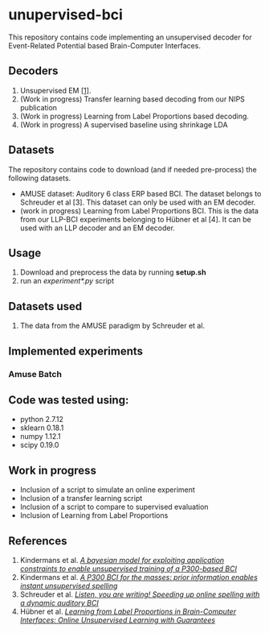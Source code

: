 # unupervised-bci
This repository contains code implementing an unsupervised decoder for Event-Related Potential based Brain-Computer Interfaces. 

## Decoders
 1. Unsupervised EM [[1]](http://journals.plos.org/plosone/article?id=10.1371/journal.pone.0033758).
 2. (Work in progress) Transfer learning based decoding from our NIPS publication 
 3. (Work in progress) Learning from Label Proportions based decoding.
 4. (Work in progress) A supervised baseline using shrinkage LDA
 
## Datasets
The repository contains code to download (and if needed pre-process) the following datasets.
 * AMUSE dataset: Auditory 6 class ERP based BCI. The dataset belongs to Schreuder et al [3]. This dataset can only be used with an EM decoder.
 * (work in progress) Learning from Label Proportions BCI. This is the data from our LLP-BCI experiments belonging to Hübner et al [4]. It can be used with an LLP decoder and an EM decoder.
 
## Usage
 1. Download and preprocess the data by running __setup.sh__
 2. run an _experiment*.py_ script

## Datasets used
 1. The data from the AMUSE paradigm by Schreuder et al.
 
## Implemented experiments
### Amuse Batch

## Code was tested using:
 * python 2.7.12
 * sklearn 0.18.1
 * numpy 1.12.1
 * scipy 0.19.0
 
## Work in progress
 * Inclusion of a script to simulate an online experiment
 * Inclusion of a transfer learning script
 * Inclusion of a script to compare to supervised evaluation
 * Inclusion of Learning from Label Proportions
 
## References
 1. Kindermans et al. [_A bayesian model for exploiting application constraints to enable unsupervised training of a P300-based BCI_](http://journals.plos.org/plosone/article?id=10.1371/journal.pone.0033758)
 2. Kindermans et al. [_A P300 BCI for the masses: prior information enables instant unsupervised spelling_](http://papers.nips.cc/paper/4775-a-p300-bci-for-the-masses-prior-information-enables-instant-unsupervised-spelling.pdf)
 3. Schreuder et al. [_Listen, you are writing! Speeding up online spelling with a dynamic auditory BCI_](http://journal.frontiersin.org/article/10.3389/fnins.2011.00112/full)
 4. Hübner et al. [_Learning from Label Proportions in Brain-Computer Interfaces: Online Unsupervised Learning with Guarantees_](https://arxiv.org/abs/1701.07213)
